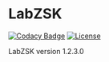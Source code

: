 # LabZSK

[![Codacy Badge](https://api.codacy.com/project/badge/Grade/5edb13a34c8a4244a1b904f91245c689)](https://app.codacy.com/app/Konrad-Ziarko/LabZSK?utm_source=github.com&utm_medium=referral&utm_content=Konrad-Ziarko/LabZSK&utm_campaign=Badge_Grade_Dashboard)
[![License](https://img.shields.io/github/license/Konrad-Ziarko/LabZSK.svg)](LICENSE)  

LabZSK version 1.2.3.0
